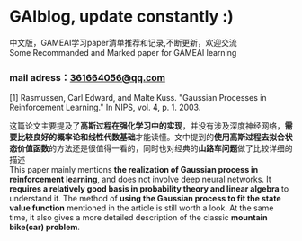 # GAIblog, update constantly :)
中文版，GAMEAI学习paper清单推荐和记录,不断更新，欢迎交流  
Some Recommanded and Marked paper for GAMEAI learning  
### mail adress：361664056@qq.com  
[1] Rasmussen, Carl Edward, and Malte Kuss. "Gaussian Processes in Reinforcement Learning." In NIPS, vol. 4, p. 1. 2003.  
  
这篇论文主要提及了**高斯过程在强化学习中的实现**，并没有涉及深度神经网络，**需要比较良好的概率论和线性代数基础**才能读懂。文中提到的**使用高斯过程去拟合状态价值函数**的方法还是很值得一看的，同时也对经典的**山路车问题**做了比较详细的描述  
This paper mainly mentions **the realization of Gaussian process in reinforcement learning**, and does not involve deep neural networks. It **requires a relatively good basis in probability theory and linear algebra** to understand it. The method of **using the Gaussian process to fit the state value function** mentioned in the article is still worth a look. At the same time, it also gives a more detailed description of the classic **mountain bike(car) problem**.
